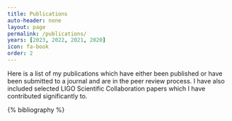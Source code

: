 ```yaml
---
title: Publications
auto-header: none
layout: page
permalink: /publications/
years: [2023, 2022, 2021, 2020]
icon: fa-book
order: 2
---
```


<span style="font-size: 16px'"> Here is a list of my publications which have either been published or have been submitted to a journal and are in the peer review process. I have also included selected LIGO Scientific Collaboration papers which I have contributed significantly to.</span>

{% bibliography %}
<script>
    function toggleCollapsible(id) {
        var content = document.getElementById(id);
        if (content.style.display === '' || content.style.display === 'none') {
            content.style.display = 'block';
        } else {
            content.style.display = 'none';
        }
    }
</script>